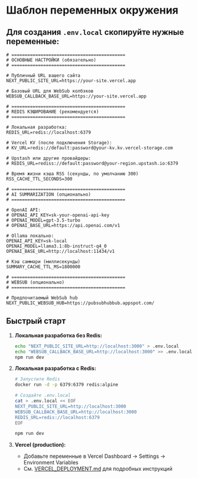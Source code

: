 # Шаблон переменных окружения

## Для создания `.env.local` скопируйте нужные переменные:

```env
# ===========================================
# ОСНОВНЫЕ НАСТРОЙКИ (обязательно)
# ===========================================

# Публичный URL вашего сайта
NEXT_PUBLIC_SITE_URL=https://your-site.vercel.app

# Базовый URL для WebSub колбэков
WEBSUB_CALLBACK_BASE_URL=https://your-site.vercel.app

# ===========================================
# REDIS КЭШИРОВАНИЕ (рекомендуется)
# ===========================================

# Локальная разработка:
REDIS_URL=redis://localhost:6379

# Vercel KV (после подключения Storage):
# KV_URL=redis://default:password@your-kv.kv.vercel-storage.com

# Upstash или другие провайдеры:
# REDIS_URL=rediss://default:password@your-region.upstash.io:6379

# Время жизни кэша RSS (секунды, по умолчанию 300)
RSS_CACHE_TTL_SECONDS=300

# ===========================================
# AI SUMMARIZATION (опционально)
# ===========================================

# OpenAI API:
# OPENAI_API_KEY=sk-your-openai-api-key
# OPENAI_MODEL=gpt-3.5-turbo
# OPENAI_BASE_URL=https://api.openai.com/v1

# Ollama локально:
OPENAI_API_KEY=sk-local
OPENAI_MODEL=llama3.1:8b-instruct-q4_0
OPENAI_BASE_URL=http://localhost:11434/v1

# Кэш саммари (миллисекунды)
SUMMARY_CACHE_TTL_MS=1800000

# ===========================================
# WEBSUB (опционально)
# ===========================================

# Предпочитаемый WebSub hub
NEXT_PUBLIC_WEBSUB_HUB=https://pubsubhubbub.appspot.com/
```

## Быстрый старт

1. **Локальная разработка без Redis:**
   ```bash
   echo "NEXT_PUBLIC_SITE_URL=http://localhost:3000" > .env.local
   echo "WEBSUB_CALLBACK_BASE_URL=http://localhost:3000" >> .env.local
   npm run dev
   ```

2. **Локальная разработка с Redis:**
   ```bash
   # Запустите Redis
   docker run -d -p 6379:6379 redis:alpine
   
   # Создайте .env.local
   cat > .env.local << EOF
   NEXT_PUBLIC_SITE_URL=http://localhost:3000
   WEBSUB_CALLBACK_BASE_URL=http://localhost:3000
   REDIS_URL=redis://localhost:6379
   EOF
   
   npm run dev
   ```

3. **Vercel (production):**
   - Добавьте переменные в Vercel Dashboard → Settings → Environment Variables
   - См. [VERCEL_DEPLOYMENT.md](./VERCEL_DEPLOYMENT.md) для подробных инструкций

